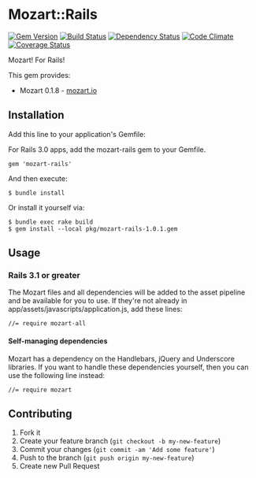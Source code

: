 # Mozart::Rails

[![Gem Version](https://badge.fury.io/rb/mozart-rails.png)](https://rubygems.org/gems/mozart-rails)
[![Build Status](https://travis-ci.org/bigcommerce/mozart-rails.png?branch=master)](https://travis-ci.org/bigcommerce/mozart-rails)
[![Dependency Status](https://gemnasium.com/bigcommerce/mozart-rails.png?travis)](https://gemnasium.com/bigcommerce/mozart-rails)
[![Code Climate](https://codeclimate.com/github/bigcommerce/mozart-rails.png)](https://codeclimate.com/github/bigcommerce/mozart-rails)
[![Coverage Status](https://coveralls.io/repos/bigcommerce/mozart-rails/badge.png?branch=master)](https://coveralls.io/r/bigcommerce/mozart-rails?branch=master)

Mozart! For Rails!

This gem provides:

* Mozart 0.1.8 - [mozart.io](http://mozart.io/)

## Installation

Add this line to your application's Gemfile:

For Rails 3.0 apps, add the mozart-rails gem to your Gemfile.

    gem 'mozart-rails'

And then execute:

    $ bundle install

Or install it yourself via:

    $ bundle exec rake build
    $ gem install --local pkg/mozart-rails-1.0.1.gem


## Usage

### Rails 3.1 or greater

The Mozart files and all dependencies will be added to the asset pipeline and be 
available for you to use. If they're not already in app/assets/javascripts/application.js, 
add these lines:

    //= require mozart-all

#### Self-managing dependencies

Mozart has a dependency on the Handlebars, jQuery and Underscore libraries. 
If you want to handle these dependencies yourself, then you can use the following 
line instead:

    //= require mozart

## Contributing

1. Fork it
2. Create your feature branch (`git checkout -b my-new-feature`)
3. Commit your changes (`git commit -am 'Add some feature'`)
4. Push to the branch (`git push origin my-new-feature`)
5. Create new Pull Request
